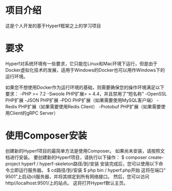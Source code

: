 # 项目介绍

这是个人开发的基于Hyperf框架之上的学习项目

# 要求

Hyperf对系统环境有一些要求，它只能在Linux和Mac环境下运行，但是由于Docker虚拟化技术的发展，适用于Windows的Docker也可以用作Windows下的运行环境。

如果您不想使用Docker作为运行环境的基础，则需要确保您的操作环境满足以下要求： 
  -PHP >= 7.2
  -Swoole   PHP扩展> = 4.4，并且禁用了“短名称”
  -OpenSSL  PHP扩展
  -JSON     PHP扩展
  -PDO      PHP扩展（如果需要使用MySQL客户端）
  -Redis    PHP扩展（如果需要使用Redis Client）
  -Protobuf PHP扩展（如果需要使用Client的gRPC Server）

# 使用Composer安装

创建新的Hyperf项目的最简单方法是使用Composer。 如果尚未安装，请按照文档进行安装。
要创建新的Hyperf项目，请执行以下操作：
$ composer create-project hyperf / hyperf-skeleton路径/到/安装
安装完成后，您可以使用以下命令立即运行服务器。
$ cd路径/到/安装
$ php bin / hyperf.php开始
这将在端口“ 9501”上启动cli服务器，并将其绑定到所有网络接口。 然后，您可以访问http//localhost:9501/上的站点。
这将打开Hyperf默认主页。
